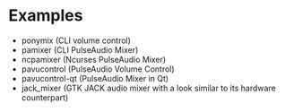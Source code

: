 # Examples
- ponymix (CLI volume control)
- pamixer (CLI PulseAudio Mixer)
- ncpamixer (Ncurses PulseAudio Mixer)
- pavucontrol (PulseAudio Volume Control)
- pavucontrol-qt (PulseAudio Mixer in Qt)
- jack_mixer (GTK JACK audio mixer with a look similar to its hardware counterpart)
